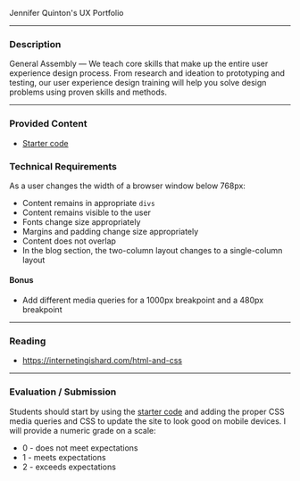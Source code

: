 Jennifer Quinton's UX Portfolio

---

### Description


General Assembly — We teach core skills that make up the entire user experience
design process. From research and ideation to prototyping and testing, our user
experience design training will help you solve design problems using proven
skills and methods.

---

### Provided Content

* [Starter code](starter_code/)

### Technical Requirements

As a user changes the width of a browser window below 768px:

* Content remains in appropriate ```divs```
* Content remains visible to the user
* Fonts change size appropriately
* Margins and padding change size appropriately
* Content does not overlap
* In the blog section, the two-column layout changes to a single-column layout

#### Bonus

* Add different media queries for a 1000px breakpoint and a 480px breakpoint

---

### Reading

* https://internetingishard.com/html-and-css

---

### Evaluation / Submission

Students should start by using the [starter code](starter_code/) and adding the
proper CSS media queries and CSS to update the site to look good on mobile
devices. I will provide a numeric grade on a scale:

* 0 - does not meet expectations
* 1 - meets expectations
* 2 - exceeds expectations
